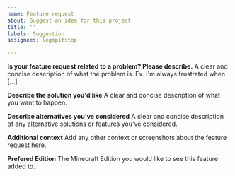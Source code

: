 ```yaml
---
name: Feature request
about: Suggest an idea for this project
title: ''
labels: Suggestion
assignees: legopitstop

---
```


**Is your feature request related to a problem? Please describe.**
A clear and concise description of what the problem is. Ex. I'm always frustrated when [...]

**Describe the solution you'd like**
A clear and concise description of what you want to happen.

**Describe alternatives you've considered**
A clear and concise description of any alternative solutions or features you've considered.

**Additional context**
Add any other context or screenshots about the feature request here.

**Prefered Edition**
The Minecraft Edition you would like to see this feature added to.
